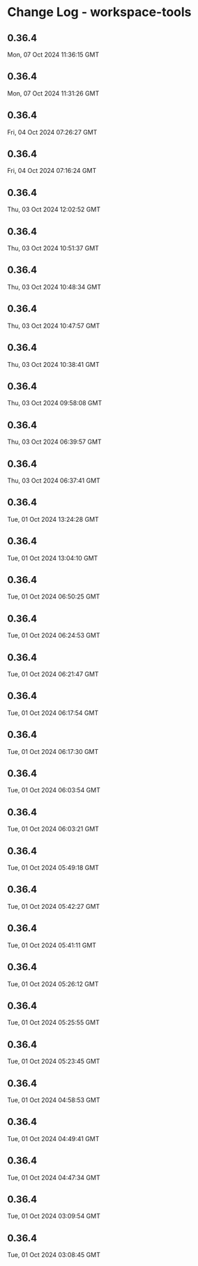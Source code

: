 # Change Log - workspace-tools

<!-- This log was last generated on Mon, 07 Oct 2024 11:36:15 GMT and should not be manually modified. -->

<!-- Start content -->

## 0.36.4

Mon, 07 Oct 2024 11:36:15 GMT

## 0.36.4

Mon, 07 Oct 2024 11:31:26 GMT

## 0.36.4

Fri, 04 Oct 2024 07:26:27 GMT

## 0.36.4

Fri, 04 Oct 2024 07:16:24 GMT

## 0.36.4

Thu, 03 Oct 2024 12:02:52 GMT

## 0.36.4

Thu, 03 Oct 2024 10:51:37 GMT

## 0.36.4

Thu, 03 Oct 2024 10:48:34 GMT

## 0.36.4

Thu, 03 Oct 2024 10:47:57 GMT

## 0.36.4

Thu, 03 Oct 2024 10:38:41 GMT

## 0.36.4

Thu, 03 Oct 2024 09:58:08 GMT

## 0.36.4

Thu, 03 Oct 2024 06:39:57 GMT

## 0.36.4

Thu, 03 Oct 2024 06:37:41 GMT

## 0.36.4

Tue, 01 Oct 2024 13:24:28 GMT

## 0.36.4

Tue, 01 Oct 2024 13:04:10 GMT

## 0.36.4

Tue, 01 Oct 2024 06:50:25 GMT

## 0.36.4

Tue, 01 Oct 2024 06:24:53 GMT

## 0.36.4

Tue, 01 Oct 2024 06:21:47 GMT

## 0.36.4

Tue, 01 Oct 2024 06:17:54 GMT

## 0.36.4

Tue, 01 Oct 2024 06:17:30 GMT

## 0.36.4

Tue, 01 Oct 2024 06:03:54 GMT

## 0.36.4

Tue, 01 Oct 2024 06:03:21 GMT

## 0.36.4

Tue, 01 Oct 2024 05:49:18 GMT

## 0.36.4

Tue, 01 Oct 2024 05:42:27 GMT

## 0.36.4

Tue, 01 Oct 2024 05:41:11 GMT

## 0.36.4

Tue, 01 Oct 2024 05:26:12 GMT

## 0.36.4

Tue, 01 Oct 2024 05:25:55 GMT

## 0.36.4

Tue, 01 Oct 2024 05:23:45 GMT

## 0.36.4

Tue, 01 Oct 2024 04:58:53 GMT

## 0.36.4

Tue, 01 Oct 2024 04:49:41 GMT

## 0.36.4

Tue, 01 Oct 2024 04:47:34 GMT

## 0.36.4

Tue, 01 Oct 2024 03:09:54 GMT

## 0.36.4

Tue, 01 Oct 2024 03:08:45 GMT
